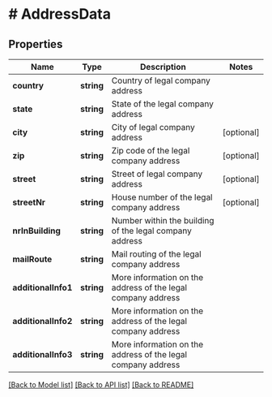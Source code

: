 # # AddressData

## Properties

Name | Type | Description | Notes
------------ | ------------- | ------------- | -------------
**country** | **string** | Country of legal company address || ISO 3166 | [optional]
**state** | **string** | State of the legal company address || ISO 3166 | [optional]
**city** | **string** | City of legal company address | [optional]
**zip** | **string** | Zip code of the legal company address | [optional]
**street** | **string** | Street of legal company address | [optional]
**streetNr** | **string** | House number of the legal company address | [optional]
**nrInBuilding** | **string** | Number within the building of the legal company address || Can be NULL | [optional]
**mailRoute** | **string** | Mail routing of the legal company address || Can be NULL | [optional]
**additionalInfo1** | **string** | More information on the address of the legal company address || Can be NULL | [optional]
**additionalInfo2** | **string** | More information on the address of the legal company address || Can be NULL | [optional]
**additionalInfo3** | **string** | More information on the address of the legal company address || Can be NULL | [optional]

[[Back to Model list]](../../README.md#models) [[Back to API list]](../../README.md#endpoints) [[Back to README]](../../README.md)
